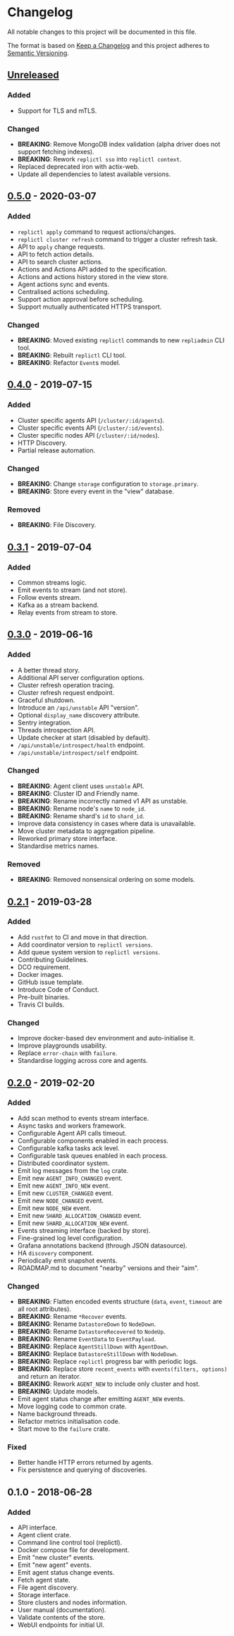 # Changelog
All notable changes to this project will be documented in this file.

The format is based on [Keep a Changelog](http://keepachangelog.com/en/1.0.0/)
and this project adheres to [Semantic Versioning](http://semver.org/spec/v2.0.0.html).

## [Unreleased]
### Added
- Support for TLS and mTLS.

### Changed
- **BREAKING**: Remove MongoDB index validation (alpha driver does not support fetching indexes).
- **BREAKING**: Rework `replictl sso` into `replictl context`.
- Replaced deprecated iron with actix-web.
- Update all dependencies to latest available versions.

## [0.5.0] - 2020-03-07
### Added
- `replictl apply` command to request actions/changes.
- `replictl cluster refresh` command to trigger a cluster refresh task.
- API to `apply` change requests.
- API to fetch action details.
- API to search cluster actions.
- Actions and Actions API added to the specification.
- Actions and actions history stored in the view store.
- Agent actions sync and events.
- Centralised actions scheduling.
- Support action approval before scheduling.
- Support mutually authenticated HTTPS transport.

### Changed
- **BREAKING**: Moved existing `replictl` commands to new `repliadmin` CLI tool.
- **BREAKING**: Rebuilt `replictl` CLI tool.
- **BREAKING**: Refactor `Event`s model.

## [0.4.0] - 2019-07-15
### Added
- Cluster specific agents API (`/cluster/:id/agents`).
- Cluster specific events API (`/cluster/:id/events`).
- Cluster specific nodes API (`/cluster/:id/nodes`).
- HTTP Discovery.
- Partial release automation.

### Changed
- **BREAKING**: Change `storage` configuration to `storage.primary`.
- **BREAKING**: Store every event in the "view" database.

### Removed
- **BREAKING**: File Discovery.

## [0.3.1] - 2019-07-04
### Added
- Common streams logic.
- Emit events to stream (and not store).
- Follow events stream.
- Kafka as a stream backend.
- Relay events from stream to store.

## [0.3.0] - 2019-06-16
### Added
- A better thread story.
- Additional API server configuration options.
- Cluster refresh operation tracing.
- Cluster refresh request endpoint.
- Graceful shutdown.
- Introduce an `/api/unstable` API "version".
- Optional `display_name` discovery attribute.
- Sentry integration.
- Threads introspection API.
- Update checker at start (disabled by default).
- `/api/unstable/introspect/health` endpoint.
- `/api/unstable/introspect/self` endpoint.

### Changed
- **BREAKING**: Agent client uses `unstable` API.
- **BREAKING**: Cluster ID and Friendly name.
- **BREAKING**: Rename incorrectly named v1 API as unstable.
- **BREAKING**: Rename node's `name` to `node_id`.
- **BREAKING**: Rename shard's `id` to `shard_id`.
- Improve data consistency in cases where data is unavailable.
- Move cluster metadata to aggregation pipeline.
- Reworked primary store interface.
- Standardise metrics names.

### Removed
- **BREAKING**: Removed nonsensical ordering on some models.

## [0.2.1] - 2019-03-28
### Added
- Add `rustfmt` to CI and move in that direction.
- Add coordinator version to `replictl versions`.
- Add queue system version to `replictl versions`.
- Contributing Guidelines.
- DCO requirement.
- Docker images.
- GitHub issue template.
- Introduce Code of Conduct.
- Pre-built binaries.
- Travis CI builds.

### Changed
- Improve docker-based dev environment and auto-initialise it.
- Improve playgrounds usability.
- Replace `error-chain` with `failure`.
- Standardise logging across core and agents.

## [0.2.0] - 2019-02-20
### Added
- Add scan method to events stream interface.
- Async tasks and workers framework.
- Configurable Agent API calls timeout.
- Configurable components enabled in each process.
- Configurable kafka tasks ack level.
- Configurable task queues enabled in each process.
- Distributed coordinator system.
- Emit log messages from the `log` crate.
- Emit new `AGENT_INFO_CHANGED` event.
- Emit new `AGENT_INFO_NEW` event.
- Emit new `CLUSTER_CHANGED` event.
- Emit new `NODE_CHANGED` event.
- Emit new `NODE_NEW` event.
- Emit new `SHARD_ALLOCATION_CHANGED` event.
- Emit new `SHARD_ALLOCATION_NEW` event.
- Events streaming interface (backed by store).
- Fine-grained log level configuration.
- Grafana annotations backend (through JSON datasource).
- HA `discovery` component.
- Periodically emit snapshot events.
- ROADMAP.md to document "nearby" versions and their "aim".

### Changed
- **BREAKING**: Flatten encoded events structure (`data`, `event`, `timeout` are all root attributes).
- **BREAKING**: Rename `*Recover` events.
- **BREAKING**: Rename `DatastoreDown` to `NodeDown`.
- **BREAKING**: Rename `DatastoreRecovered` to `NodeUp`.
- **BREAKING**: Rename `EventData` to `EventPayload`.
- **BREAKING**: Replace `AgentStillDown` with `AgentDown`.
- **BREAKING**: Replace `DatastoreStillDown` with `NodeDown`.
- **BREAKING**: Replace `replictl` progress bar with periodic logs.
- **BREAKING**: Replace store `recent_events` with `events(filters, options)` and return an iterator.
- **BREAKING**: Rework `AGENT_NEW` to include only cluster and host.
- **BREAKING**: Update models.
- Emit agent status change after emitting `AGENT_NEW` events.
- Move logging code to common crate.
- Name background threads.
- Refactor metrics initialisation code.
- Start move to the `failure` crate.

### Fixed
- Better handle HTTP errors returned by agents.
- Fix persistence and querying of discoveries.

## 0.1.0 - 2018-06-28
### Added
- API interface.
- Agent client crate.
- Command line control tool (replictl).
- Docker compose file for development.
- Emit "new cluster" events.
- Emit "new agent" events.
- Emit agent status change events.
- Fetch agent state.
- File agent discovery.
- Storage interface.
- Store clusters and nodes information.
- User manual (documentation).
- Validate contents of the store.
- WebUI endpoints for initial UI.


[Unreleased]: https://github.com/replicante-io/replicante/compare/v0.5.0...HEAD
[0.5.0]: https://github.com/replicante-io/replicante/compare/v0.4.0...v0.5.0
[0.4.0]: https://github.com/replicante-io/replicante/compare/v0.3.1...v0.4.0
[0.3.1]: https://github.com/replicante-io/replicante/compare/v0.3.0...v0.3.1
[0.3.0]: https://github.com/replicante-io/replicante/compare/v0.2.1...v0.3.0
[0.2.1]: https://github.com/replicante-io/replicante/compare/v0.2.0...v0.2.1
[0.2.0]: https://github.com/replicante-io/replicante/compare/v0.1.0...v0.2.0
